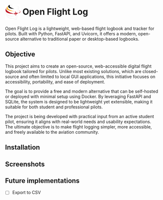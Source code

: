 <h1>
    <img src="./.uv_static/media/ofl_clear.png" alt="Image" style="width:50px; height:50px; vertical-align:middle;">
    Open Flight Log
</h1>

Open Flight Log is a lightweight, web-based flight logbook and tracker for pilots.
Built with Python, FastAPI, and Uvicorn, it offers a modern, open-source alternative to traditional paper or desktop-based logbooks.


## Objective
This project aims to create an open-source, web-accessible digital flight logbook tailored for pilots. 
Unlike most existing solutions, which are closed-source and often limited to local GUI applications, 
this initiative focuses on accessibility, portability, and ease of deployment.

The goal is to provide a free and modern alternative that can be self-hosted 
or deployed with minimal setup using Docker. 
By leveraging FastAPI and SQLite, the system is designed to be lightweight yet extensible, 
making it suitable for both student and professional pilots.

The project is being developed with practical input from an active student pilot, 
ensuring it aligns with real-world needs and usability expectations. 
The ultimate objective is to make flight logging simpler, more accessible, 
and freely available to the aviation community.


## Installation

## Screenshots

## Future implementations
- [ ] Export to CSV
